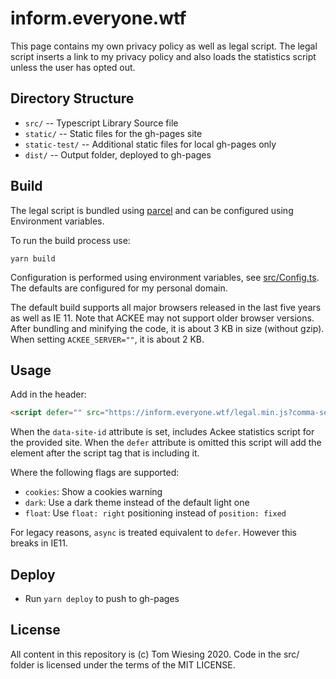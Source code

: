 # inform.everyone.wtf

This page contains my own privacy policy as well as legal script. 
The legal script inserts a link to my privacy policy and also loads the statistics script unless the user has opted out. 

## Directory Structure

- `src/` -- Typescript Library Source file
- `static/` -- Static files for the gh-pages site
- `static-test/` -- Additional static files for local gh-pages only
- `dist/` -- Output folder, deployed to gh-pages

## Build

The legal script is bundled using [parcel](https://v2.parceljs.org/) and can be configured using Environment variables. 

To run the build process use:

```
yarn build
```

Configuration is performed using environment variables, see [src/Config.ts](src/Config.ts). 
The defaults are configured for my personal domain. 

The default build supports all major browsers released in the last five years as well as IE 11. 
Note that ACKEE may not support older browser versions. 
After bundling and minifying the code, it is about 3 KB in size (without gzip).
When setting `ACKEE_SERVER=""`, it is about 2 KB. 


## Usage

Add in the header:
```html
<script defer="" src="https://inform.everyone.wtf/legal.min.js?comma-seperated-flags" data-site-id='{id-for-stats}'></script>
```

When the `data-site-id` attribute is set, includes Ackee statistics script for the provided site. 
When the `defer` attribute is omitted this script will add the element after the script tag that is including it. 

Where the following flags are supported:

- `cookies`: Show a cookies warning
- `dark`: Use a dark theme instead of the default light one
- `float`: Use `float: right` positioning instead of `position: fixed`

For legacy reasons, `async` is treated equivalent to `defer`. However this breaks in IE11. 

## Deploy

- Run `yarn deploy` to push to gh-pages

## License

All content in this repository is (c) Tom Wiesing 2020.
Code in the src/ folder is licensed under the terms of the MIT LICENSE. 